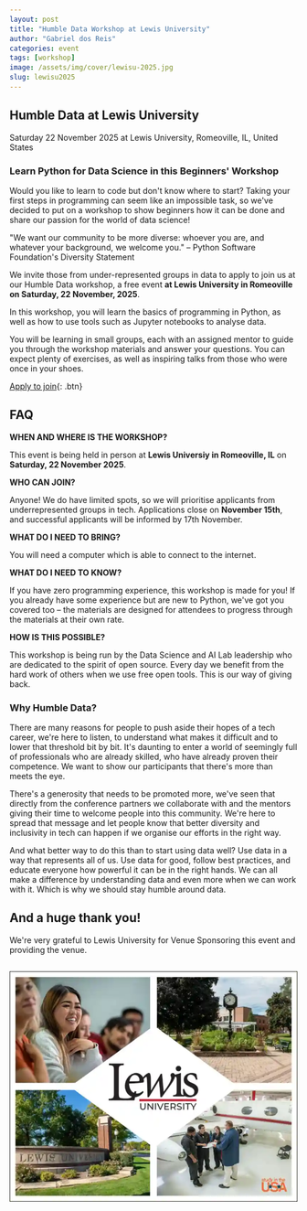 ```yaml
---
layout: post
title: "Humble Data Workshop at Lewis University"
author: "Gabriel dos Reis"
categories: event
tags: [workshop]
image: /assets/img/cover/lewisu-2025.jpg
slug: lewisu2025
---
```


## Humble Data at Lewis University

Saturday 22 November 2025 at Lewis University, Romeoville, IL, United States

### Learn Python for Data Science in this Beginners' Workshop
Would you like to learn to code but don't know where to start? Taking your first steps in programming can seem like an impossible task, so we've decided to put on a workshop to show beginners how it can be done and share our passion for the world of data science!

"We want our community to be more diverse: whoever you are, and whatever your background, we welcome you." – Python Software Foundation's Diversity Statement

We invite those from under-represented groups in data to apply to join us at our Humble Data workshop, a free event **at Lewis University in Romeoville on Saturday, 22 November, 2025**.

In this workshop, you will learn the basics of programming in Python, as well as how to use tools such as Jupyter notebooks to analyse data.

You will be learning in small groups, each with an assigned mentor to guide you through the workshop materials and answer your questions. You can expect plenty of exercises, as well as inspiring talks from those who were once in your shoes.

[Apply to join](https://forms.gle/KvRa9arekcwBpCq18){: .btn}

## FAQ

**WHEN AND WHERE IS THE WORKSHOP?**

This event is being held in person at **Lewis Universiy in Romeoville, IL** on **Saturday, 22 November 2025**.

**WHO CAN JOIN?**

Anyone! We do have limited spots, so we will prioritise applicants from underrepresented groups in tech. Applications close on **November 15th**, and successful applicants will be informed by 17th November.

**WHAT DO I NEED TO BRING?**

You will need a computer which is able to connect to the internet.

**WHAT DO I NEED TO KNOW?**

If you have zero programming experience, this workshop is made for you! If you already have some experience but are new to Python, we've got you covered too – the materials are designed for attendees to progress through the materials at their own rate.

**HOW IS THIS POSSIBLE?**

This workshop is being run by the Data Science and AI Lab leadership who are dedicated to the spirit of open source. Every day we benefit from the hard work of others when we use free open tools. This is our way of giving back.

### Why Humble Data?

There are many reasons for people to push aside their hopes of a tech career, we're here to listen, to understand what makes it difficult and to lower that threshold bit by bit. It's daunting to enter a world of seemingly full of professionals who are already skilled, who have already proven their competence. We want to show our participants that there's more than meets the eye.

There's a generosity that needs to be promoted more, we've seen that directly from the conference partners we collaborate with and the mentors giving their time to welcome people into this community. We're here to spread that message and let people know that better diversity and inclusivity in tech can happen if we organise our efforts in the right way.

And what better way to do this than to start using data well? Use data in a way that represents all of us. Use data for good, follow best practices, and educate everyone how powerful it can be in the right hands. We can all make a difference by understanding data and even more when we can work with it. Which is why we should stay humble around data.

## And a huge thank you!

We're very grateful to Lewis University for Venue Sponsoring this event and providing the venue.

[![Lewis University](/assets/img/logos/lewisu_logo-2025.png)](https://www.dongguk.edu/eng)
---

